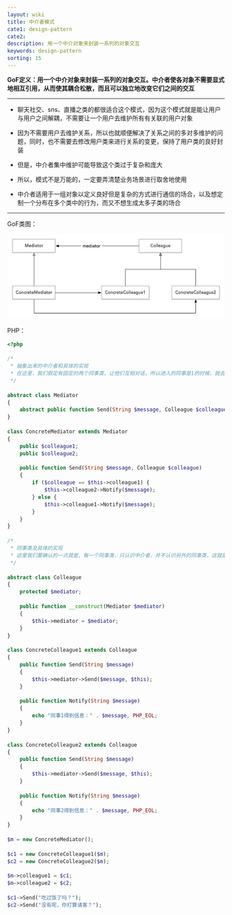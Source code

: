 ```yaml
---
layout: wiki
title: 中介者模式
cate1: design-pattern
cate2: 
description: 用一个中介对象来封装一系列的对象交互
keywords: design-pattern
sorting: 15
---
```




**GoF定义：用一个中介对象来封装一系列的对象交互。中介者使各对象不需要显式地相互引用，从而使其耦合松散，而且可以独立地改变它们之间的交互**

------

- 聊天社交、sns、直播之类的都很适合这个模式，因为这个模式就是能让用户与用户之间解耦，不需要让一个用户去维护所有有关联的用户对象

- 因为不需要用户去维护关系，所以也就顺便解决了关系之间的多对多维护的问题，同时，也不需要去修改用户类来进行关系的变更，保持了用户类的良好封装
- 但是，中介者集中维护可能导致这个类过于复杂和庞大
- 所以，模式不是万能的，一定要弄清楚业务场景进行取舍地使用
- 中介者适用于一组对象以定义良好但是复杂的方式进行通信的场合，以及想定制一个分布在多个类中的行为，而又不想生成太多子类的场合

------



GoF类图：

<img src="/images/wiki/algorithm/design-pattern-tertium-quid_step1.jpg"  />



PHP：

```php
<?php

/*
 * 抽象出来的中介者和具体的实现
 * 在这里，我们假定有固定的两个同事类，让他们互相对话，所以进入的同事是1的时候，就去调用2的Notify方法，相当于是让2接收到了1发来的消息
 */

abstract class Mediator
{
    abstract public function Send(String $message, Colleague $colleague);
}

class ConcreteMediator extends Mediator
{
    public $colleague1;
    public $colleague2;

    public function Send(String $message, Colleague $colleague)
    {
        if ($colleague == $this->colleague1) {
            $this->colleague2->Notify($message);
        } else {
            $this->colleague1->Notify($message);
        }
    }
}

/*
 * 同事类及具体的实现
 * 这里我们要确认的一点就是，每一个同事类，只认识中介者，并不认识另外的同事类，这就是中介者的特点，双方不用认识。
 */

abstract class Colleague
{
    protected $mediator;

    public function __construct(Mediator $mediator)
    {
        $this->mediator = $mediator;
    }
}

class ConcreteColleague1 extends Colleague
{
    public function Send(String $message)
    {
        $this->mediator->Send($message, $this);
    }

    public function Notify(String $message)
    {
        echo "同事1得到信息：" . $message, PHP_EOL;
    }
}

class ConcreteColleague2 extends Colleague
{
    public function Send(String $message)
    {
        $this->mediator->Send($message, $this);
    }

    public function Notify(String $message)
    {
        echo "同事2得到信息：" . $message, PHP_EOL;
    }
}

$m = new ConcreteMediator();

$c1 = new ConcreteColleague1($m);
$c2 = new ConcreteColleague2($m);

$m->colleague1 = $c1;
$m->colleague2 = $c2;

$c1->Send("吃过饭了吗？");
$c2->Send("没有呢，你打算请客？");
```
